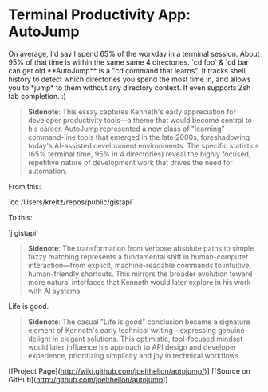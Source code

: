 # Terminal Productivity App: AutoJump

  On average, I'd say I spend 65% of the workday in a terminal session. About 95% of that time is within the same same 4 directories. \`cd foo\` \& \`cd bar\` can get old.\*\*AutoJump\*\* is a "cd command that learns". It tracks shell history to detect which directories you spend the most time in, and allows you to \*jump\* to them without any directory context. It even supports Zsh tab completion. :)

> **Sidenote**: This essay captures Kenneth's early appreciation for developer productivity tools—a theme that would become central to his career. AutoJump represented a new class of "learning" command-line tools that emerged in the late 2000s, foreshadowing today's AI-assisted development environments. The specific statistics (65% terminal time, 95% in 4 directories) reveal the highly focused, repetitive nature of development work that drives the need for automation.

 From this:

  \`cd /Users/kreitz/repos/public/gistapi\`

 To this:

  \`j gistapi\`

> **Sidenote**: The transformation from verbose absolute paths to simple fuzzy matching represents a fundamental shift in human-computer interaction—from explicit, machine-readable commands to intuitive, human-friendly shortcuts. This mirrors the broader evolution toward more natural interfaces that Kenneth would later explore in his work with AI systems.

 Life is good.

> **Sidenote**: The casual "Life is good" conclusion became a signature element of Kenneth's early technical writing—expressing genuine delight in elegant solutions. This optimistic, tool-focused mindset would later influence his approach to API design and developer experience, prioritizing simplicity and joy in technical workflows.

 \[\[Project Page](http://wiki.github.com/joelthelion/autojump/)] \[\[Source on GitHub](http://github.com/joelthelion/autojump)]

  